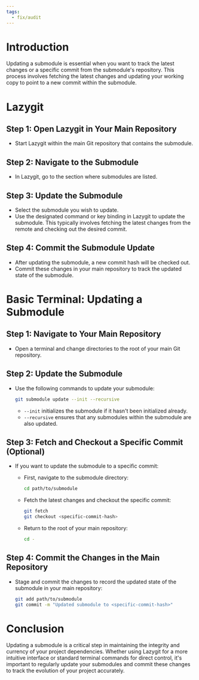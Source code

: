 ```yaml
---
tags:
  - fix/audit
---
```

# Introduction
Updating a submodule is essential when you want to track the latest changes or a specific commit from the submodule's repository. This process involves fetching the latest changes and updating your working copy to point to a new commit within the submodule.

# Lazygit
## Step 1: Open Lazygit in Your Main Repository
- Start Lazygit within the main Git repository that contains the submodule.

## Step 2: Navigate to the Submodule
- In Lazygit, go to the section where submodules are listed.

## Step 3: Update the Submodule
- Select the submodule you wish to update.
- Use the designated command or key binding in Lazygit to update the submodule. This typically involves fetching the latest changes from the remote and checking out the desired commit.

## Step 4: Commit the Submodule Update
- After updating the submodule, a new commit hash will be checked out.
- Commit these changes in your main repository to track the updated state of the submodule.

# Basic Terminal: Updating a Submodule
## Step 1: Navigate to Your Main Repository
- Open a terminal and change directories to the root of your main Git repository.

## Step 2: Update the Submodule
- Use the following commands to update your submodule:

  ```bash
  git submodule update --init --recursive
  ```

  - `--init` initializes the submodule if it hasn't been initialized already.
  - `--recursive` ensures that any submodules within the submodule are also updated.

## Step 3: Fetch and Checkout a Specific Commit (Optional)
- If you want to update the submodule to a specific commit:
  - First, navigate to the submodule directory:

    ```bash
    cd path/to/submodule
    ```

  - Fetch the latest changes and checkout the specific commit:

    ```bash
    git fetch
    git checkout <specific-commit-hash>
    ```

  - Return to the root of your main repository:

    ```bash
    cd -
    ```

## Step 4: Commit the Changes in the Main Repository
- Stage and commit the changes to record the updated state of the submodule in your main repository:

  ```bash
  git add path/to/submodule
  git commit -m "Updated submodule to <specific-commit-hash>"
  ```

# Conclusion
Updating a submodule is a critical step in maintaining the integrity and currency of your project dependencies. Whether using Lazygit for a more intuitive interface or standard terminal commands for direct control, it's important to regularly update your submodules and commit these changes to track the evolution of your project accurately.
